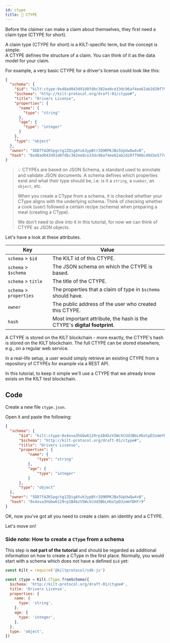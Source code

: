 ```yaml
---
id: ctype
title: 💠 CTYPE
---
```


Before the <span class="label-role claimer">claimer</span> can make a claim about themselves, they first need a claim type (CTYPE for short).

A claim type (CTYPE for short) is a KILT-specific term, but the concept is simple:  
A CTYPE defines the structure of a claim. You can think of it as the data model for your claim.

For example, a very basic CTYPE for a driver's license could look like this:

<!-- copy and paste 🚧 full content of ctype.json -->

```json
{
  "schema": {
    "$id": "kilt:ctype:0xd8ad043d91d8fdbc382ee0ce33dc96af4ee62ab2d20f7980c49d3e577d80e5f5",
    "$schema": "http://kilt-protocol.org/draft-01/ctype#",
    "title": "Drivers License",
    "properties": {
      "name": {
        "type": "string"
      },
      "age": {
        "type": "integer"
      }
    },
    "type": "object"
  },
  "owner": "5DD7fAZKSpgctg1ZQigAYuk3ypBtr2Q9RPKJBx5UpUwQw4vB",
  "hash": "0xd8ad043d91d8fdbc382ee0ce33dc96af4ee62ab2d20f7980c49d3e577d80e5f5"
}
```

> 💡 CTYPEs are based on JSON Schema, a standard used to annotate and validate JSON documents.
> A schema defines which properties exist and what their type should be, i.e. is it a `string`, a `number`, an `object`, etc.
>
> When you create a CType from a schema, it is checked whether your CType aligns with the underlying schema.
> Think of checking whether a cook (user) followed a certain recipe (schema) when preparing a meal (creating a CType).
>
> We don't need to dive into it in this tutorial, for now we can think of CTYPE as JSON objects.

Let's have a look at these attributes.

| Key                     | Value                                                                    |
| ----------------------- | ------------------------------------------------------------------------ |
| `schema` > `$id`        | The KILT id of this CTYPE.                                               |
| `schema` > `$schema`    | The JSON schema on which the CTYPE is based.                             |
| `schema` > `title`      | The title of the CTYPE.                                                  |
| `schema` > `properties` | The properties that a claim of type in `$schema` should have.            |
| `owner`                 | The public address of the user who created this CTYPE.                   |
| `hash`                  | Most important attribute, the hash is the CTYPE's **digital footprint**. |

A CTYPE is stored on the KILT blockchain - more exactly, the CTYPE's hash is stored on the KILT blockchain.
The full CTYPE can be stored elsewhere, e.g., on a regular web service.

In a real-life setup, a user would simply retrieve an existing CTYPE from a repository of CTYPEs for example via a REST API.

In this tutorial, to keep it simple we'll use a CTYPE that we already know exists on the KILT test blockchain.

## Code

Create a new file `ctype.json`.

Open it and paste the following:

<!--TODO: This needs to be updated with the correct CTYPE saved on the testnet after it is restarted. -->

<!-- copy and paste 🚧 full content of ctype.json -->

```json
{
  "schema": {
      "$id": "kilt:ctype:0x4ova3hGbw6129rp1B4bzV5WckCUd3BbLHGotpD3zmmYDHfr9",
      "$schema": "http://kilt-protocol.org/draft-01/ctype#",
      "title": "Drivers License",
      "properties": {
          "name": {
              "type": "string"
          },
          "age": {
              "type": "integer"
          }
      },
      "type": "object"
  },
  "owner": "5DD7fAZKSpgctg1ZQigAYuk3ypBtr2Q9RPKJBx5UpUwQw4vB",
  "hash": "0x4ova3hGbw6129rp1B4bzV5WckCUd3BbLHGotpD3zmmYDHfr9"
}
```

OK, now you've got all you need to create a claim: an identity and a CTYPE.

Let's move on!

### Side note: How to create a `CType` from a schema

This step is **not part of the tutorial** and should be regarded as additional information on how to create a CType in the first place.
Normally, you would start with a schema which does not have a defined `$id` yet:

<!-- copy and paste 🚧 ctypeFromSchema_example from 2_ctypeFromSchema.ts -->

```javascript
const Kilt = require('@kiltprotocol/sdk-js')

const ctype = Kilt.CType.fromSchema({
  $schema: 'http://kilt-protocol.org/draft-01/ctype#',
  title: 'Drivers License',
  properties: {
    name: {
      type: 'string',
    },
    age: {
      type: 'integer',
    },
  },
  type: 'object',
})
```
